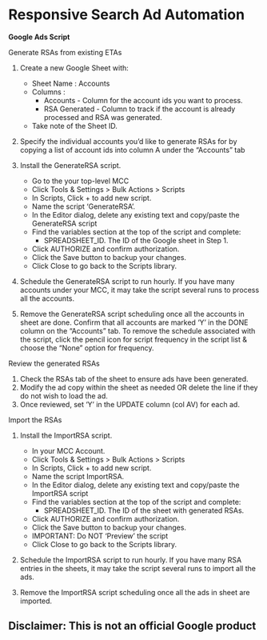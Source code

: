 # Responsive Search Ad Automation
**Google Ads Script**

Generate RSAs from existing ETAs
1. Create a new Google Sheet with:
    - Sheet Name : Accounts
    - Columns :
        * Accounts  - Column for the account ids you want to process.
        * RSA Generated  - Column to track if the account is already processed and RSA was generated.
    - Take note of the Sheet ID.
2. Specify the individual accounts you’d like to generate RSAs for by copying a list of account ids into column A under the “Accounts” tab
3. Install the GenerateRSA script.
    - Go to the your top-level MCC
    - Click Tools & Settings > Bulk Actions > Scripts
    - In Scripts, Click + to add new script.
    - Name the script ‘GenerateRSA’.
    - In the Editor dialog, delete any existing text and copy/paste the GenerateRSA script
    - Find the variables section at the top of the script and complete:
        * SPREADSHEET_ID. The ID of the Google sheet in Step 1.
    - Click AUTHORIZE and confirm authorization.
    - Click the Save button to backup your changes.
    - Click Close to go back to the Scripts library.

4. Schedule the GenerateRSA script to run hourly. If you have many accounts under your MCC, it may take the script several runs to process all the accounts.

5. Remove the GenerateRSA script scheduling once all the accounts in sheet are done. Confirm that all accounts are marked ‘Y’ in the DONE column on the “Accounts” tab. To remove the schedule associated with the script, click the pencil icon for script frequency in the script list & choose the “None” option for frequency.

Review the generated RSAs
1. Check the RSAs tab of the sheet to ensure ads have been generated.
2. Modify the ad copy within the sheet as needed OR delete the line if they do not wish to load the ad.
3. Once reviewed, set ‘Y’ in the UPDATE column (col AV) for each ad.

Import the RSAs
1. Install the ImportRSA script.
    - In your MCC Account.
    - Click Tools & Settings > Bulk Actions > Scripts
    - In Scripts, Click + to add new script.
    - Name the script ImportRSA.
    - In the Editor dialog, delete any existing text and copy/paste the ImportRSA script
    - Find the variables section at the top of the script and complete:
        *  SPREADSHEET_ID.  The ID of the sheet with generated RSAs.
    - Click AUTHORIZE and confirm authorization.
    - Click the Save button to backup your changes.
    - IMPORTANT: Do NOT ‘Preview’ the script
    - Click Close to go back to the Scripts library.

2. Schedule the ImportRSA script to run hourly. If you have many RSA entries in the sheets, it may take the script several runs to import all the ads.

3. Remove the ImportRSA script scheduling once all the ads in sheet are imported.

## Disclaimer: This is not an official Google product
